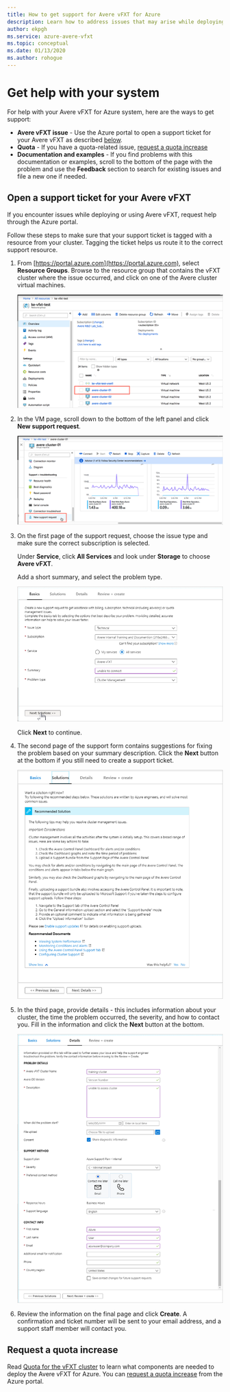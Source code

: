 ```yaml
---
title: How to get support for Avere vFXT for Azure
description: Learn how to address issues that may arise while deploying or using Avere vFXT for Azure by creating a support ticket through the Azure portal.
author: ekpgh
ms.service: azure-avere-vfxt
ms.topic: conceptual
ms.date: 01/13/2020
ms.author: rohogue
---
```


# Get help with your system

For help with your Avere vFXT for Azure system, here are the ways to get support:

* **Avere vFXT issue** - Use the Azure portal to open a support ticket for your Avere vFXT as described [below](#open-a-support-ticket-for-your-avere-vfxt).
* **Quota** - If you have a quota-related issue, [request a quota increase](#request-a-quota-increase)
* **Documentation and examples** - If you find problems with this documentation or examples, scroll to the bottom of the page with the problem and use the **Feedback** section to search for existing issues and file a new one if needed.

## Open a support ticket for your Avere vFXT

If you encounter issues while deploying or using Avere vFXT, request help through the Azure portal.

Follow these steps to make sure that your support ticket is tagged with a resource from your cluster. Tagging the ticket helps us route it to the correct support resource.

1. From [https://portal.azure.com](https://portal.azure.com), select **Resource Groups**. Browse to the resource group that contains the vFXT cluster where the issue occurred, and click on one of the Avere cluster virtual machines.

    ![screenshot of Azure portal resource group "overview" panel with a particular VM circled](media/avere-vfxt-ticket-vm.png)

1. In the VM page, scroll down to the bottom of the left panel and click **New support request**.

    ![Screenshot of the Azure portal VM page for the VM from the previous screenshot. The left menu is scrolled to the bottom and 'New support request' is circled.](media/avere-vfxt-ticket-request.png)

1. On the first page of the support request, choose the issue type and make sure the correct subscription is selected.

   Under **Service**, click **All Services** and look under **Storage** to choose **Avere vFXT**.

   Add a short summary, and select the problem type.

    ![screenshot of a new support request screen in the Azure portal. The Basics tab is selected. Screen items include Issue type, Subscription, Service, Summary, and Problem type.](media/ticket-basics.png)

   Click **Next** to continue.

1. The second page of the support form contains suggestions for fixing the problem based on your summary description. Click the **Next** button at the bottom if you still need to create a support ticket.

   ![screenshot of the new support request screen with the Solutions tab selected. A text field in the middle has the title 'Recommended solution' and explains possible remedies.](media/ticket-solutions.png)

1. In the third page, provide details - this includes information about your cluster, the time the problem occurred, the severity, and how to contact you. Fill in the information and click the **Next** button at the bottom.

   ![screenshot of the new support request screen with the Details tab selected. Information fields are organized into the categories 'Problem details', 'Support method', and "Contact info'.](media/ticket-details.png)

1. Review the information on the final page and click **Create**. A confirmation and ticket number will be sent to your email address, and a support staff member will contact you.

## Request a quota increase

Read [Quota for the vFXT cluster](avere-vfxt-prereqs.md#quota-for-the-vfxt-cluster) to learn what components are needed to deploy the Avere vFXT for Azure. You can [request a quota increase](../azure-portal/supportability/regional-quota-requests.md) from the Azure portal.